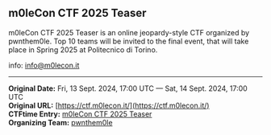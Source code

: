 ## m0leCon CTF 2025 Teaser

m0leCon CTF 2025 Teaser is an online jeopardy-style CTF organized by pwnthem0le. Top 10 teams will be invited to the final event, that will take place in Spring 2025 at Politecnico di Torino.

info: info@m0lecon.it

---
**Original Date:** Fri, 13 Sept. 2024, 17:00 UTC — Sat, 14 Sept. 2024, 17:00 UTC<br>
**Original URL:** [https://ctf.m0lecon.it/](https://ctf.m0lecon.it/)<br>
**CTFtime Entry:** [m0leCon CTF 2025 Teaser](https://ctftime.org/event/2440/)<br>
**Organizing Team:** [pwnthem0le](https://ctftime.org/team/60467)
